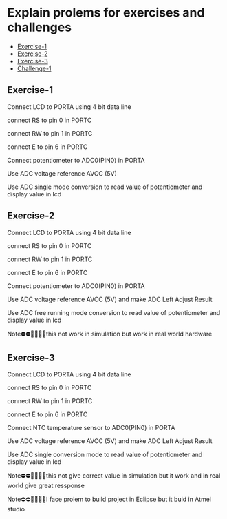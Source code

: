 # Explain prolems for exercises and challenges
- [Exercise-1](#Exercise-1)
- [Exercise-2](#Exercise-2)
- [Exercise-3](#Exercise-3)
- [Challenge-1](#Challenge-1)



## Exercise-1
<p>Connect LCD to PORTA using 4 bit data line</p>
<p>connect RS to pin 0 in PORTC</p>
<p>connect RW to pin 1 in PORTC</p>
<p>connect E to pin 6 in PORTC</p>
<p>Connect potentiometer to ADC0(PIN0) in PORTA</p>
<p>Use ADC voltage reference AVCC (5V)</p>
<p>Use ADC single mode conversion to read value of potentiometer and display value in lcd</p>



## Exercise-2
<p>Connect LCD to PORTA using 4 bit data line</p>
<p>connect RS to pin 0 in PORTC</p>
<p>connect RW to pin 1 in PORTC</p>
<p>connect E to pin 6 in PORTC</p>
<p>Connect potentiometer to ADC0(PIN0) in PORTA</p>
<p>Use ADC voltage reference AVCC (5V) and make ADC Left Adjust Result</p>
<p>Use ADC free running mode conversion to read value of potentiometer and display value in lcd</p>
<p>Note⛔⛔🙆‍♂️🙆‍♂️this not work in simulation but work in real world hardware</p>


## Exercise-3
<p>Connect LCD to PORTA using 4 bit data line</p>
<p>connect RS to pin 0 in PORTC</p>
<p>connect RW to pin 1 in PORTC</p>
<p>connect E to pin 6 in PORTC</p>
<p>Connect NTC temperature sensor to ADC0(PIN0) in PORTA</p>
<p>Use ADC voltage reference AVCC (5V) and make ADC Left Adjust Result</p>
<p>Use ADC single conversion mode  to read value of potentiometer and display value in lcd</p>
<p>Note⛔⛔🙆‍♂️🙆‍♂️this not give correct value  in simulation but it work and in real world give great ressponse</p>
<p>Note⛔⛔🙆‍♂️🙆‍♂️I face prolem to build project in Eclipse but it buid in Atmel studio </p>

